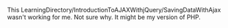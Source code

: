 This 
LearningDirectory/IntroductionToAJAXWithjQuery/SavingDataWithAjax
wasn't working for me. Not sure why. It might be my version of PHP.